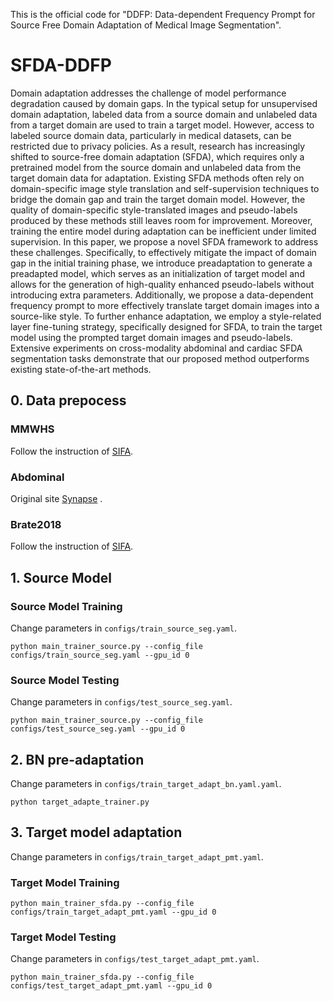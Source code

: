 This is the official code for "DDFP: Data-dependent Frequency Prompt for Source Free Domain Adaptation of Medical Image Segmentation".

# SFDA-DDFP
Domain adaptation addresses the challenge of model performance degradation caused by domain gaps. In the typical setup for unsupervised domain adaptation, labeled data from a source domain and unlabeled data from a target domain are used to train a target model. However, access to labeled source domain data, particularly in medical datasets, can be restricted due to privacy policies. As a result, research has increasingly shifted to source-free domain adaptation (SFDA), which requires only a pretrained model from the source domain and unlabeled data from the target domain data for adaptation. Existing SFDA methods often rely on domain-specific image style translation and self-supervision techniques to bridge the domain gap and train the target domain model. However, the quality of domain-specific style-translated images and pseudo-labels produced by these methods still leaves room for improvement. Moreover, training the entire model during adaptation can be inefficient under limited supervision. In this paper, we propose a novel SFDA framework to address these challenges. Specifically, to effectively mitigate the impact of domain gap in the initial training phase, we introduce preadaptation to generate a preadapted model, which serves as an initialization of target model and allows for the generation of high-quality enhanced pseudo-labels without introducing extra parameters. Additionally, we propose a data-dependent frequency prompt to more effectively translate target domain images into a source-like style. To further enhance adaptation, we employ a style-related layer fine-tuning strategy, specifically designed for SFDA, to train the target model using the prompted target domain images and pseudo-labels. Extensive experiments on cross-modality abdominal and cardiac SFDA segmentation tasks demonstrate that our proposed method outperforms existing state-of-the-art methods.



## 0. Data prepocess
### MMWHS
Follow the instruction of <a href="https://github.com/cchen-cc/SIFA#readme" title="SIFA">SIFA</a>.
### Abdominal 
Original site <a href="https://www.synapse.org/#!Synapse:syn3193805/wiki/217789" title="data">Synapse</a> . 
### Brate2018
Follow the instruction of <a href="https://github.com/icerain-alt/brats-unet.git" title="brats-unet">SIFA</a>.


## 1. Source Model 
### Source Model Training
Change parameters in ```configs/train_source_seg.yaml```.

```
python main_trainer_source.py --config_file configs/train_source_seg.yaml --gpu_id 0
```

### Source Model Testing
Change parameters in ```configs/test_source_seg.yaml```.

```
python main_trainer_source.py --config_file configs/test_source_seg.yaml --gpu_id 0
```

## 2. BN pre-adaptation
Change parameters in ```configs/train_target_adapt_bn.yaml.yaml```.

```
python target_adapte_trainer.py
```

## 3. Target model adaptation
Change parameters in ```configs/train_target_adapt_pmt.yaml```.

### Target Model Training
```
python main_trainer_sfda.py --config_file configs/train_target_adapt_pmt.yaml --gpu_id 0 

```
### Target Model Testing
Change parameters in ```configs/test_target_adapt_pmt.yaml```.
```
python main_trainer_sfda.py --config_file configs/test_target_adapt_pmt.yaml --gpu_id 0 
